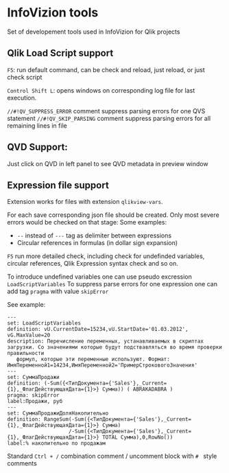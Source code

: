 # InfoVizion tools

Set of developement tools used in InfoVizion for Qlik projects

## Qlik Load Script support

`F5`: run default command, can be check and reload, just reload, or just check script

`Control Shift L`: opens windows on corresponding log file for last execution.

`//#!QV_SUPPRESS_ERROR` comment suppress parsing errors for one QVS statement
`//#!QV_SKIP_PARSING` comment suppress parsing errors for all remaining lines in file

## QVD Support:

Just click on QVD in left panel to see QVD metadata in preview window

## Expression file support

Extension works for files with extension `qlikview-vars`.

For each save corresponding json file should be created. Only most severe errors would be checked on that stage:
Some examples:

- `--` instead of `---` tag as delimiter between expressions
- Circular references in formulas (in dollar sign expansion)

`F5` run more detailed check, including check for undefinded variables, circular references, Qlik Expression syntax check and so on.

To introduce undefined variables one can use pseudo excression `LoadScriptVariables`
To suppress parse errors for one expression one can add tag `pragma` with value `skipError`

See example:

```
---
set: LoadScriptVariables
definition: vU.CurrentDate=15234,vU.StartDate='01.03.2012', vG.MaxValue=20
description: Перечисление переменных, устанавливаемых в скриптах загрузки. Со значениями которые будут подствавляться во время проверки правильности 
   формул, которые эти переменные используют. Формат: ИмяПеременной1=14234,ИмяПеременной2='ПримерСтроковогоЗначения'
---
set: СуммаПродажи
definition: (-Sum({<ТипДокумента={'Sales'},_Current={1},_ФлагДействующаяДата={1}>} Сумма)) ( ABRAKADABRA )
pragma: skipError
label:Продажи, руб
---
set: СуммаПродажиДоляНакопительно
definition: RangeSum(-Sum({<ТипДокумента={'Sales'},_Current={1},_ФлагДействующаяДата={1}>} Сумма)
                    /-Sum({<ТипДокумента={'Sales'},_Current={1},_ФлагДействующаяДата={1}>} TOTAL Сумма),0,RowNo())
label:% накопительно по продажам

```

Standard `Ctrl + /` combination comment / uncomment block with `# ` style comments